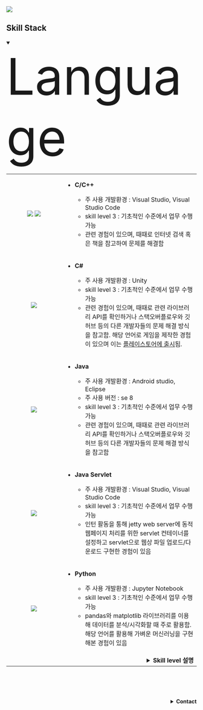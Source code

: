 <!-- 참고: https://github.com/kyechan99/capsule-render -->
<img src="https://capsule-render.vercel.app/api?type=Waving&&color=gradient&height=350&section=header&fontSize=80&text=Hello!%20I'm%20HyeWoun&animation=twinkling" />

## Skill Stack
<details open>
	<summary><span style="font-size: 100pt;">Language</span></summary>
	<table>
		<tr>
			<td  align="center" width="130">
				<img src="https://user-images.githubusercontent.com/48902155/116059784-2df49c00-a6bc-11eb-8633-cbbc41f0ae32.png">
				<img src="https://user-images.githubusercontent.com/48902155/116058251-9b9fc880-a6ba-11eb-9521-df9aaac3baaf.png">
			</td>
			<td>
				<ul>
					<li><b>C/C++</b></li>
					<ul>
						<li>주 사용 개발환경 : Visual Studio, Visual Studio Code</li>
						<li>skill level 3 : 기초적인 수준에서 업무 수행 가능</li>
						<li>관련 경험이 있으며, 때때로 인터넷 검색 혹은 책을 참고하여 문제를 해결함</li>
					</ul>
				</ul>
			</td>
		</tr>
		<tr>
			<td align="center"><img src="https://user-images.githubusercontent.com/48902155/116063902-7746ea80-a6c0-11eb-86b9-3a6d67856a48.png"></td>
			<td>
				<ul>
					<li><b>C#</b></li>
					<ul>
						<li>주 사용 개발환경 : Unity</li>
						<li>skill level 3 : 기초적인 수준에서 업무 수행 가능</li>
						<li>관련 경험이 있으며, 때때로 관련 라이브러리 API를 확인하거나 스택오버플로우와 깃허브 등의 다른 개발자들의 문제 해결 방식을 참고함. 해당 언어로 게임을 제작한 경험이 있으며 이는 <a href="https://play.google.com/store/apps/details?id=com.CheonJiGaeByeok.Prearth">플레이스토어에 출시</a>됨.</li>
					</ul>
				</ul>
			</td>
		</tr>
		<tr>
			<td align="center"><img src="https://user-images.githubusercontent.com/48902155/116064028-95ace600-a6c0-11eb-9089-7d22cba22474.png"></td>
			<td>
				<ul>
					<li><b>Java</b></li>
					<ul>
						<li>주 사용 개발환경 : Android studio, Eclipse</li>
						<li>주 사용 버전 : se 8</li>
						<li>skill level 3 : 기초적인 수준에서 업무 수행 가능</li>
						<li>관련 경험이 있으며, 때때로 관련 라이브러리 API를 확인하거나 스택오버플로우와 깃허브 등의 다른 개발자들의 문제 해결 방식을 참고함</li>
					</ul>
				</ul>
			</td>
		</tr>
		<tr>
			<td align="center"><img src="https://user-images.githubusercontent.com/48902155/116068210-f3dbc800-a6c4-11eb-9e1b-262efa851962.png"></td>
			<td>
				<ul>
					<li><b>Java Servlet</b></li>
					<ul>
						<li>주 사용 개발환경 : Visual Studio, Visual Studio Code</li>
						<li>skill level 3 : 기초적인 수준에서 업무 수행 가능</li>
						<li>인턴 활동을 통해 jetty web server에 동적 웹페이지 처리를 위한 servlet 컨테이너를 설정하고 servlet으로 웹상 파일 업로드/다운로드 구현한 경험이 있음</li>
					</ul>
				</ul>
			</td>
		</tr>
		<tr>
			<td align="center"><img src="https://user-images.githubusercontent.com/48902155/116064377-eae8f780-a6c0-11eb-896f-3c44cc7d3c2e.png"></td>
			<td>
				<ul>
					<li><b>Python</b></li>
					<ul>
						<li>주 사용 개발환경 : Jupyter Notebook</li>
						<li>skill level 3 : 기초적인 수준에서 업무 수행 가능</li>
						<li>pandas와 matplotlib 라이브러리를 이용해 데이터를 분석/시각화할 때 주로 활용함. 해당 언어를 활용해 가벼운 머신러닝을 구현해본 경험이 있음</li>
					</ul>
				</ul>
			</td>
		</tr>
		<tr>
			<td colspan="2">
				<details>
					<summary align="right"><b>Skill level 설명</b></summary>
					<table border="1" align="right">
						<tr>
							<td colspan = "2">level</td>
							<td>detail</td>
						</tr>
						<tr>
							<td>5</td>
							<td>Expert</td>
							<td>
								- 매우 유능하며 경험이 풍부한 전문가<br>
								- 업무 수행에 도움이 필요 없으며, 다른 사람을 리드하고 교육할 수 있음
							</td>
						</tr>
						<tr>
							<td>4</td>
							<td>Proficient</td>
							<td>
								- 관련 경험이 풍부한 숙련자<br>
								- 업무 수행에 도움이 거의 필요 없음
							</td>
						</tr>
						<tr>
							<td>3</td>
							<td>Experienced</td>
							<td>
								- 관련 경험이 있으며, 때때로 도움이 필요함<br>
								- 기초적인 수준에서 업무 수행 가능
							</td>
						</tr>
						<tr>
							<td>2</td>
							<td>Learning</td>
							<td>
								- 관련 능력/지식이 제한적이며, 배우고 있는 단계<br>
								- 실무 경험이 미흡
							</td>
						</tr>
						<tr>
							<td>1</td>
							<td>None/Low</td>
							<td>
								- 관련 경험이 없거나 거의 없음<br>
								- 업무 수행 불가
							</td>
						</tr>
					</table>
				</details>
			</td>
		</tr>
	</table>
</details>
<br><br><br><br>




<details align="right">
	<summary> <b>Contact</b></summary>
	📧 silro812@naver.com <br>
	🍀 <a href="https://blog.naver.com/silro812">Naver Blog 바로가기</a><br>
</details>



<!-- 참고: [매력적인 깃허브 프로필을 만들어보아요] https://butter-shower.tistory.com/142 -->
